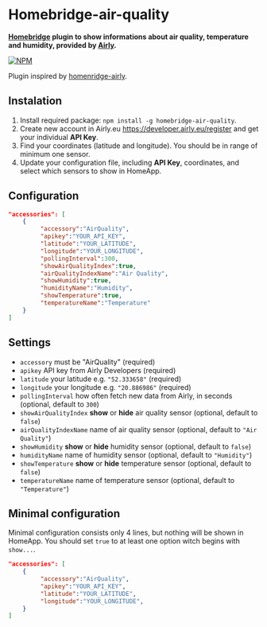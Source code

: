 # Homebridge-air-quality

**[Homebridge](https://github.com/nfarina/homebridge) plugin to show informations about air quality, temperature and humidity, provided by [Airly](https://airly.eu/en/).**

[![NPM](https://nodei.co/npm/homebridge-air-quality.png)](https://nodei.co/npm/homebridge-air-quality/)

Plugin inspired by [homenridge-airly](https://github.com/beniaminrychter/homebridge-airly).

## Instalation
1. Install required package: `npm install -g homebridge-air-quality`.
1. Create new account in Airly.eu <https://developer.airly.eu/register> and get your individual **API Key**.
1. Find your coordinates (latitude and longitude). You should be in range of minimum one sensor.  
1. Update your configuration file, including **API Key**, coordinates, and select which sensors to show in HomeApp.

## Configuration
```json
"accessories": [
    {
         "accessory":"AirQuality",
         "apikey":"YOUR_API_KEY",
         "latitude":"YOUR_LATITUDE",
         "longitude":"YOUR_LONGITUDE",
         "pollingInterval":300,
         "showAirQualityIndex":true,
         "airQualityIndexName":"Air Quality",
         "showHumidity":true,
         "humidityName":"Humidity",
         "showTemperature":true,
         "temperatureName":"Temperature"
    }
]
```

## Settings
- `accessory` must be "AirQuality" (required)
- `apikey` API key from Airly Developers (required)
- `latitude` your latitude e.g. `"52.333658"` (required)
- `longitude` your longitude e.g. `"20.886986"` (required)
- `pollingInterval` how often fetch new data from Airly, in seconds (optional, default to `300`)
- `showAirQualityIndex` __show__ or __hide__ air quality sensor (optional, default to `false`)
- `airQualityIndexName` name of air quality sensor (optional, default to `"Air Quality"`)
- `showHumidity` __show__ or __hide__ humidity sensor (optional, default to `false`)
- `humidityName` name of humidity sensor (optional, default to `"Humidity"`)
- `showTemperature` __show__ or __hide__ temperature sensor (optional, default to `false`)
- `temperatureName` name of temperature sensor (optional, default to `"Temperature"`)

## Minimal configuration

Minimal configuration consists only 4 lines, but nothing will be shown in HomeApp. You should set `true` to at least one option witch begins with `show...`.

```json
"accessories": [
    {
         "accessory":"AirQuality",
         "apikey":"YOUR_API_KEY",
         "latitude":"YOUR_LATITUDE",
         "longitude":"YOUR_LONGITUDE",
    }
]
```
